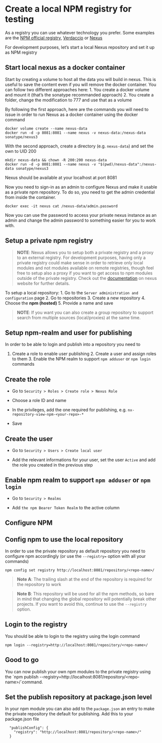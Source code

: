 # Create a local NPM registry for testing

As a registry you can use whatever technology you prefer. Some examples
are the [NPM official registry](<https://npmjs.org>),
[Verdaccio](<https://github.com/verdaccio/verdaccio>) or
[Nexus](<https://github.com/sonatype/nexus-public>)

For development purposes, let’s start a local Nexus repository and set
it up as NPM registry

## Start local nexus as a docker container

Start by creating a volume to host all the data you will build in nexus.
This is useful to save the content even if you will remove the docker
container. You can follow two different approaches here: 1. You create a
docker volume and mount it (that’s the sonatype recommanded approach) 2.
You create a folder, change the modification to 777 and use that as a
volume

By following the first approach, here are the commands you will need to
issue in order to run Nexus as a docker container using the docker
command

    docker volume create --name nexus-data
    docker run -d -p 8081:8081 --name nexus -v nexus-data:/nexus-data sonatype/nexus3

With the second approach, create a directory (e.g. `nexus-data`) and set
the own to UID 200

    mkdir nexus-data && chown -R 200:200 nexus-data
    docker run -d -p 8081:8081 --name nexus -v "$(pwd)/nexus-data":/nexus-data sonatype/nexus3

Nexus should be available at your localhost at port 8081

Now you need to sign-in as an admin to configure Nexus and make it
usable as a private npm repository. To do so, you need to get the admin
credential from inside the container.

    docker exec -it nexus cat /nexus-data/admin.password

Now you can use the password to access your private nexus instance as an
admin and change the admin password to something easier for you to work
with.

## Setup a private npm registry

> **NOTE**: Nexus allows you to setup both a private registry and a
> proxy to an external registry. For development purposes, having only a
> private registry could make sense in order to retrieve only local
> modules and not modules available on remote registries, though feel
> free to setup also a proxy if you want to get access to npm modules
> outside of the private registry. Check out the
> [documentation](<https://help.sonatype.com/repomanager3/formats/npm-registry==NpmRegistry-ProxyingnpmRegistries>)
> on nexus website for further details.

To setup a local repository: 1. Go to the
`Server administration and configuration` page 2. Go to repositories 3.
Create a new repository 4. Choose the **npm (hosted)** 5. Provide a name
and save

> **NOTE**: If you want you can also create a group repository to
> support search from multiple sources (local/proxies) at the same time.

## Setup npm-realm and user for publishing

In order to be able to login and publish into a repository you need to
1. Create a role to enable user publishing 2. Create a user and assign
roles to them 3. Enable the NPM realm to support `npm adduser` or
`npm login` commands

## Create the role

-   Go to `Security > Roles > Create role > Nexus Role`

-   Choose a role ID and name

-   In the privileges, add the one required for publishing, e.g.
    `nx-repository-view-npm-<your-repo>-*`

-   Save

## Create the user

-   Go to `Security > Users > Create local user`

-   Add the relevant informations for your user, set the user `Active`
    and add the role you created in the previous step

## Enable npm realm to support `npm adduser` or `npm login`

-   Go to `Security > Realms`

-   Add `the npm Bearer Token Realm` to the active column

## Configure NPM

## Config npm to use the local repository

In order to use the private repository as default repository you need to
configure npm accordingly (or use the `--registry=` option with all your
commands)

    npm config set registry http://localhost:8081/repository/<repo-name>/

> **Note A**: The trailing slash at the end of the repository is
> required for the repository to work

> **Note B**: This repository will be used for all the npm methods, so
> bare in mind that changing the global repository will potentially
> break other projects. If you want to avoid this, continue to use the
> `--registry` option.

## Login to the registry

You should be able to login to the registry using the login command

    npm login --registry=http://localhost:8081/repository/<repo-name>/

## Good to go

You can now publish your own npm modules to the private registry using
the \`npm publish
--registry=http://localhost:8081/repository/\<repo-name\>/\`command.

## Set the publish repository at package.json level

In your npm module you can also add to the `package.json` an entry to
make the private repository the default for publishing. Add this to your
package.json file

      "publishConfig": {
        "registry": "http://localhost:8081/repository/<repo-name>/"
      }

